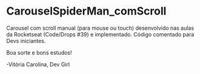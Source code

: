 # CarouselSpiderMan_comScroll

Carousel com scroll manual (para mouse ou touch) desenvolvido nas aulas da Rocketseat (Code/Drops #39) e implementado. 
Código comentado para Devs iniciantes.

Boa sorte e bons estudos!

-Vitória Carolina, Dev Girl
